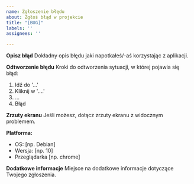 ```yaml
---
name: Zgłoszenie błędu
about: Zgłoś błąd w projekcie
title: "[BUG]"
labels: ''
assignees: ''

---
```


**Opisz błąd**
Dokładny opis błędu jaki napotkałeś/-aś korzystając z aplikacji.

**Odtworzenie błędu**
Kroki do odtworzenia sytuacji, w której pojawia się błąd:
1. Idź do '...'
2. Kliknij w '....'
3. ...
4. Błąd

**Zrzuty ekranu**
Jeśli możesz, dołącz zrzuty ekranu z widocznym problemem.

**Platforma:**
 - OS: [np. Debian]
 - Wersja: [np. 10]
 - Przeglądarka [np. chrome]

**Dodatkowe informacje**
Miejsce na dodatkowe informacje dotyczące Twojego zgłoszenia.
